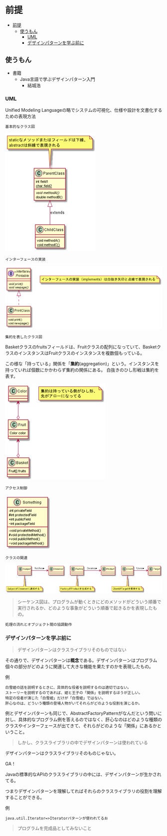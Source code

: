 # 前提

- [前提](#前提)
  - [使うもん](#使うもん)
      - [UML](#UML)
      - [デザインパターンを学ぶ前に](#デザインパターンを学ぶ前に)

## 使うもん
- 書籍
  - Java言語で学ぶデザインパターン入門
    - 結城浩

### UML
Unified Modeling Languageの略でシステムの可視化、仕様や設計を文書化するための表現方法

`基本的なクラス図`

![img1](./img/ClassDiagram1.png)

`インターフェースの実装`

![img2](./img/ClassDiagram2.png)

`集約を表したクラス図`

Basketクラスのfruitsフィールドは、Fruitクラスの配列になっていて、BasketクラスのインスタンスはFruitクラスのインスタンスを複数個もっている。

この様な「持っている」関係を「**集約**(aggregation)」という。インスタンスを持っていれば個数にかかわらず集約の関係にある。
白抜きのひし形戦は集約を表す。

![img3](./img/ClassDiagram3.png)

`アクセス制御`

![img4](./img/ClassDiagram4.png)

`クラスの関連`

![img5](./img/ClassDiagram5.png)

>シーケンス図は、プログラムが動くときにどのメソッドがどういう順番で実行されるか、どのような事象がどういう順番で起きるかを表現したもの。

`処理の流れとオブジェクト間の協調動作`



### デザインパターンを学ぶ前に
>デザインパターンはクラスライブラリそのものではない

その通りで、デザインパターンは**概念**である。デザインパターンはプログラム個々の部分がどのように関連して大きな機能を果たすのかを表現したもの。

例
```
白雪姫の話を説明するときに、具体的な役者を説明するのは適切ではない。
ストーリーを説明するのであれば、姫と王子の「関係」を説明するほうが正しい。
特定の役者が演じた「白雪姫」だけが「白雪姫」ではない。
肝心なのは、どういう種類の登場人物がいてそれらがどのような役割を演じるか。
```

例とデザインパターンも同じで、AbstractFactoryPatternがなんだという問いに対し、具体的なプログラム例を答えるのではなく、肝心なのはどのような種類のクラスやインターフェースが出てきて、それらがどのような「関係」にあるかということ。

>しかし、クラスライブラリの中でデザインパターンは使われている

デザインパターンはクラスライブラリそのものじゃない。

GA！

Javaの標準的なAPIのクラスライブラリの中には、デザインパターンが生かされてる。

つまりデザインパターンを理解してればそれらのクラスライブラリの役割を理解することができる。

例
```
java.util.Iterator=>Iteratorパターンが使われてるお
```

>プログラムを完成品としてみないこと